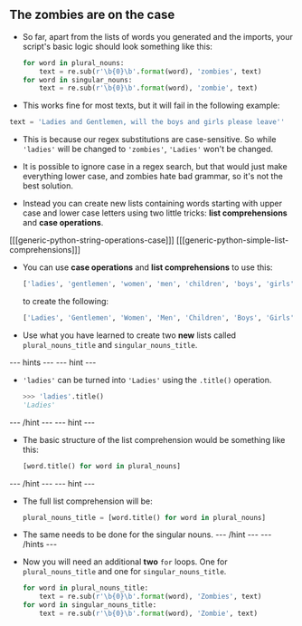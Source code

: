 ## The zombies are on the case

- So far, apart from the lists of words you generated and the imports, your script's basic logic should look something like this:

	```python
	for word in plural_nouns:
		text = re.sub(r'\b{0}\b'.format(word), 'zombies', text)
	for word in singular_nouns:
		text = re.sub(r'\b{0}\b'.format(word), 'zombie', text)
	```

- This works fine for most texts, but it will fail in the following example:

```python
text = 'Ladies and Gentlemen, will the boys and girls please leave''
```

- This is because our regex substitutions are case-sensitive. So while `'ladies'` will be changed to `'zombies'`, `'Ladies'` won't be changed.

- It is possible to ignore case in a regex search, but that would just make everything lower case, and zombies hate bad grammar, so it's not the best solution.

- Instead you can create new lists containing words starting with upper case and lower case letters using two little tricks: **list comprehensions** and **case operations**.

[[[generic-python-string-operations-case]]]
[[[generic-python-simple-list-comprehensions]]]

- You can use **case operations** and **list comprehensions** to use this:
  ```python
  ['ladies', 'gentlemen', 'women', 'men', 'children', 'boys', 'girls']
  ```
  to create the following:
  
  ```python
  ['Ladies', 'Gentlemen', 'Women', 'Men', 'Children', 'Boys', 'Girls']
  ```
  
- Use what you have learned to create two **new** lists called `plural_nouns_title` and `singular_nouns_title`.

--- hints --- --- hint ---
- `'ladies'` can be turned into `'Ladies'` using the `.title()` operation.
	```python
	>>> 'ladies'.title()
	'Ladies'
	```
--- /hint --- --- hint ---
- The basic structure of the list comprehension would be something like this:

	```python
	[word.title() for word in plural_nouns]
	```
--- /hint --- --- hint ---
- The full list comprehension will be:
  ```python
  plural_nouns_title = [word.title() for word in plural_nouns]
  ```
- The same needs to be done for the singular nouns.
--- /hint --- --- /hints ---

- Now you will need an additional **two** `for` loops. One for `plural_nouns_title` and one for `singular_nouns_title`.

	```python
	for word in plural_nouns_title:
		text = re.sub(r'\b{0}\b'.format(word), 'Zombies', text)
	for word in singular_nouns_title:
		text = re.sub(r'\b{0}\b'.format(word), 'Zombie', text)
	```
